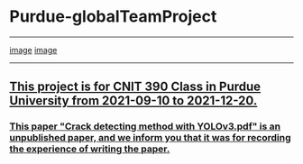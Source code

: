 # Purdue-globalTeamProject
---  
[image](https://user-images.githubusercontent.com/73100987/193774540-c151c292-dc6c-4478-8432-c40b6393051f.png)
[image](https://user-images.githubusercontent.com/73100987/193774572-fe48ef22-865a-4008-b0c2-8fd8e77b05ae.png)


---

<u><h2>This project is for CNIT 390 Class in Purdue University from 2021-09-10 to 2021-12-20.</h2></u>
<u><h3>This paper "[Crack detecting method with YOLOv3.pdf](https://github.com/laykis/Purdue-globalTeamProject/blob/master/Crack%20detecting%20method%20with%20YOLOv3.pdf)" is an unpublished paper, and we inform you that it was for recording the experience of writing the paper.</h3></u>
